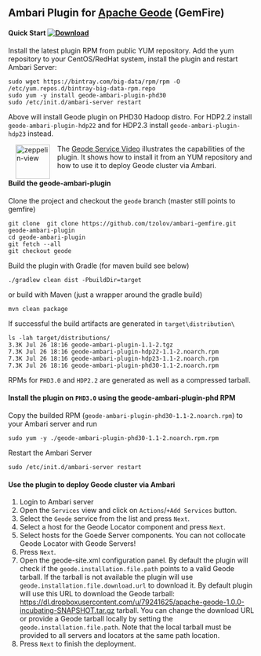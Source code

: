 Ambari Plugin for [Apache Geode](http://geode.incubator.apache.org/) (GemFire) 
----
#### Quick Start  [ ![Download](https://api.bintray.com/packages/big-data/rpm/geode-ambari-plugin/images/download.svg) ](https://bintray.com/big-data/rpm/geode-ambari-plugin/_latestVersion)
Install the latest plugin RPM from public YUM repository. Add the yum repository to your CentOS/RedHat system, install the plugin and restart Ambari Server: 
```
sudo wget https://bintray.com/big-data/rpm/rpm -O /etc/yum.repos.d/bintray-big-data-rpm.repo
sudo yum -y install geode-ambari-plugin-phd30
sudo /etc/init.d/ambari-server restart
```
Above will install Geode plugin on PHD30 Hadoop distro. For HDP2.2 install `geode-ambari-plugin-hdp22` and for HDP2.3 install `geode-ambari-plugin-hdp23` instead.

[<img align="left" src="http://img.youtube.com/vi/riJKZn5-5Sc/3.jpg" alt="zeppelin-view" hspace="15" width="70"></img>](https://www.youtube.com/watch?v=riJKZn5-5Sc)
The [Geode Service Video](https://www.youtube.com/watch?v=riJKZn5-5Sc) illustrates the capabilities of the plugin. It shows how to install it from an YUM repository and how to use it to deploy Geode cluster via Ambari.

#### Build the geode-ambari-plugin
Clone the project and checkout the `geode` branch (master still points to gemfire)
```
git clone  git clone https://github.com/tzolov/ambari-gemfire.git geode-ambari-plugin
cd geode-ambari-plugin
git fetch --all
git checkout geode
```
Build the plugin with Gradle (for maven build see below)
```
./gradlew clean dist -PbuildDir=target
```
or build with Maven (just a wrapper around the gradle build)
```
mvn clean package
```
If successful the build artifacts are generated in `target\distribution\` 
```
ls -lah target/distributions/
3.3K Jul 26 18:16 geode-ambari-plugin-1.1-2.tgz
7.3K Jul 26 18:16 geode-ambari-plugin-hdp22-1.1-2.noarch.rpm
7.3K Jul 26 18:16 geode-ambari-plugin-hdp23-1.1-2.noarch.rpm
7.3K Jul 26 18:16 geode-ambari-plugin-phd30-1.1-2.noarch.rpm
```
RPMs for `PHD3.0` and `HDP2.2` are generated as well as a compressed tarball. 
#### Install the plugin on `PHD3.0` using the geode-ambari-plugin-phd RPM
Copy the builded RPM (`geode-ambari-plugin-phd30-1.1-2.noarch.rpm`) to your Ambari server and run
```
sudo yum -y ./geode-ambari-plugin-phd30-1.1-2.noarch.rpm.rpm
```
Restart the Ambari Server
```
sudo /etc/init.d/ambari-server restart
```
#### Use the plugin to deploy Geode cluster via Ambari
1. Login to Ambari server
2. Open the `Services` view and click on `Actions`/`+Add Services` button.
3. Select the `Geode` service from the list and press `Next`.
4. Select a host for the Geode Locator component and press `Next`.
5. Select hosts for the Goede Server components. You can not collocate Geode Locator with Geode Servers!
6. Press `Next`.
7. Open the geode-site.xml configuration panel. By default the plugin will check if the `geode.installation.file.path` points to a valid Geode tarball. If the tarball is not available the plugin will use `geode.installation.file.download.url` to download it. By default plugin will use this URL to download the Geode tarball: https://dl.dropboxusercontent.com/u/79241625/apache-geode-1.0.0-incubating-SNAPSHOT.tar.gz tarball. You can change the download URL or provide a Geode tarball locally by setting the `geode.installation.file.path`. Note that the local tarball must be provided to all servers and locators at the same path location.
8. Press `Next` to finish the deployment. 



